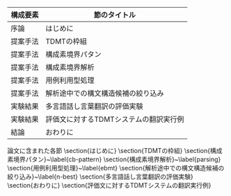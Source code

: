 構成要素 | 節のタイトル
 --- | --- 
序論 | はじめに
提案手法 | TDMTの枠組
提案手法 | 構成素境界パタン
提案手法 | 構成素境界解析
提案手法 | 用例利用型処理
提案手法 | 解析途中での構文構造候補の絞り込み
実験結果 | 多言語話し言葉翻訳の評価実験
実験結果 | 評価文に対するTDMTシステムの翻訳実行例
結論 | おわりに

論文に含まれた各節
\section{はじめに}
\section{TDMTの枠組}
\section{構成素境界パタン}~\label{cb-pattern}
\section{構成素境界解析}~\label{parsing}
\section{用例利用型処理}~\label{ebmt}
\section{解析途中での構文構造候補の絞り込み}~\label{n-best}
\section{多言語話し言葉翻訳の評価実験}
\section{おわりに}
\section{評価文に対するTDMTシステムの翻訳実行例}
